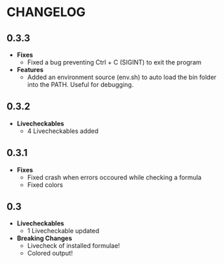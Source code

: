 # CHANGELOG

## 0.3.3
* __Fixes__
  - Fixed a bug preventing Ctrl + C (SIGINT) to exit the program
* __Features__
  - Added an environment source (env.sh) to auto load the bin folder into the PATH. Useful for debugging.

## 0.3.2
* __Livecheckables__
  - 4 Livecheckables added

## 0.3.1
* __Fixes__
  - Fixed crash when errors occoured while checking a formula
  - Fixed colors

## 0.3

* __Livecheckables__
  - 1 Livecheckable updated
* __Breaking Changes__
  - Livecheck of installed formulae!
  - Colored output!
